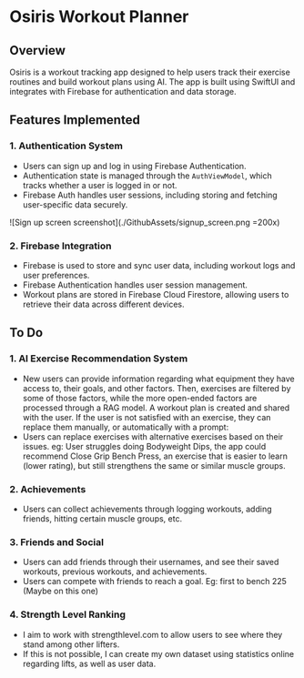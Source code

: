 # Osiris Workout Planner

## Overview

Osiris is a workout tracking app designed to help users track their exercise routines and build workout plans using AI. The app is built using SwiftUI and integrates with Firebase for authentication and data storage.

## Features Implemented

### 1. **Authentication System**
   - Users can sign up and log in using Firebase Authentication.
   - Authentication state is managed through the `AuthViewModel`, which tracks whether a user is logged in or not.
   - Firebase Auth handles user sessions, including storing and fetching user-specific data securely.
   
![Sign up screen screenshot](./GithubAssets/signup_screen.png =200x)

### 2. **Firebase Integration**
   - Firebase is used to store and sync user data, including workout logs and user preferences.
   - Firebase Authentication handles user session management.
   - Workout plans are stored in Firebase Cloud Firestore, allowing users to retrieve their data across different devices.

## To Do

### 1. **AI Exercise Recommendation System**
   - New users can provide information regarding what equipment they have access to, their goals, and other factors. Then, exercises are filtered by some of those factors, while the more open-ended factors are processed through a RAG model. A workout plan is created and shared with the user. If the user is not satisfied with an exercise, they can replace them manually, or automatically with a prompt:
   - Users can replace exercises with alternative exercises based on their issues. eg: User struggles doing Bodyweight Dips, the app could recommend Close Grip Bench Press, an exercise that is easier to learn (lower rating), but still strengthens the same or similar muscle groups. 
    
### 2. **Achievements**
   - Users can collect achievements through logging workouts, adding friends, hitting certain muscle groups, etc.

### 3. **Friends and Social**
   - Users can add friends through their usernames, and see their saved workouts, previous workouts, and achievements.
   - Users can compete with friends to reach a goal. Eg: first to bench 225 (Maybe on this one)

### 4. **Strength Level Ranking**
   - I aim to work with strengthlevel.com to allow users to see where they stand among other lifters.
   - If this is not possible, I can create my own dataset using statistics online regarding lifts, as well as user data.
